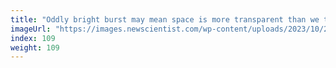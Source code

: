 ```yaml
---
title: "Oddly bright burst may mean space is more transparent than we thought"
imageUrl: "https://images.newscientist.com/wp-content/uploads/2023/10/23111533/SEI_176698845.jpg?width=600"
index: 109
weight: 109
---
```

